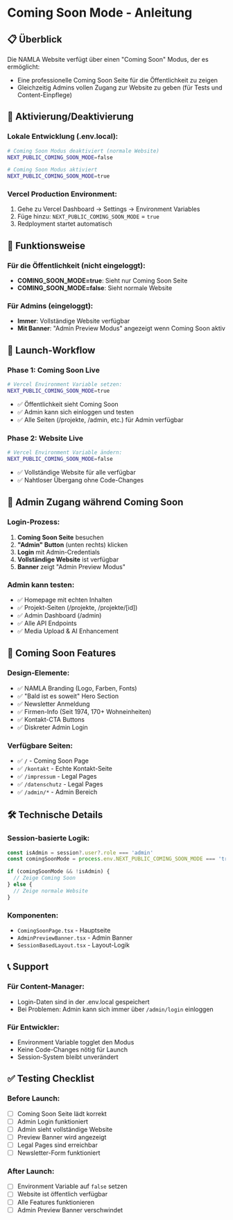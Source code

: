 # Coming Soon Mode - Anleitung

## 📋 Überblick

Die NAMLA Website verfügt über einen "Coming Soon" Modus, der es ermöglicht:
- Eine professionelle Coming Soon Seite für die Öffentlichkeit zu zeigen
- Gleichzeitig Admins vollen Zugang zur Website zu geben (für Tests und Content-Einpflege)

## 🔧 Aktivierung/Deaktivierung

### Lokale Entwicklung (.env.local):
```bash
# Coming Soon Modus deaktiviert (normale Website)
NEXT_PUBLIC_COMING_SOON_MODE=false

# Coming Soon Modus aktiviert
NEXT_PUBLIC_COMING_SOON_MODE=true
```

### Vercel Production Environment:
1. Gehe zu Vercel Dashboard → Settings → Environment Variables
2. Füge hinzu: `NEXT_PUBLIC_COMING_SOON_MODE` = `true`
3. Redployment startet automatisch

## 🎯 Funktionsweise

### Für die Öffentlichkeit (nicht eingeloggt):
- **COMING_SOON_MODE=true**: Sieht nur Coming Soon Seite
- **COMING_SOON_MODE=false**: Sieht normale Website

### Für Admins (eingeloggt):
- **Immer**: Vollständige Website verfügbar
- **Mit Banner**: "Admin Preview Modus" angezeigt wenn Coming Soon aktiv

## 🚀 Launch-Workflow

### Phase 1: Coming Soon Live
```bash
# Vercel Environment Variable setzen:
NEXT_PUBLIC_COMING_SOON_MODE=true
```
- ✅ Öffentlichkeit sieht Coming Soon
- ✅ Admin kann sich einloggen und testen
- ✅ Alle Seiten (/projekte, /admin, etc.) für Admin verfügbar

### Phase 2: Website Live
```bash
# Vercel Environment Variable ändern:
NEXT_PUBLIC_COMING_SOON_MODE=false
```
- ✅ Vollständige Website für alle verfügbar
- ✅ Nahtloser Übergang ohne Code-Changes

## 🔐 Admin Zugang während Coming Soon

### Login-Prozess:
1. **Coming Soon Seite** besuchen
2. **"Admin" Button** (unten rechts) klicken
3. **Login** mit Admin-Credentials
4. **Vollständige Website** ist verfügbar
5. **Banner** zeigt "Admin Preview Modus"

### Admin kann testen:
- ✅ Homepage mit echten Inhalten
- ✅ Projekt-Seiten (/projekte, /projekte/[id])
- ✅ Admin Dashboard (/admin)
- ✅ Alle API Endpoints
- ✅ Media Upload & AI Enhancement

## 📱 Coming Soon Features

### Design-Elemente:
- ✅ NAMLA Branding (Logo, Farben, Fonts)
- ✅ "Bald ist es soweit" Hero Section
- ✅ Newsletter Anmeldung
- ✅ Firmen-Info (Seit 1974, 170+ Wohneinheiten)
- ✅ Kontakt-CTA Buttons
- ✅ Diskreter Admin Login

### Verfügbare Seiten:
- ✅ `/` - Coming Soon Page
- ✅ `/kontakt` - Echte Kontakt-Seite
- ✅ `/impressum` - Legal Pages
- ✅ `/datenschutz` - Legal Pages
- ✅ `/admin/*` - Admin Bereich

## 🛠️ Technische Details

### Session-basierte Logik:
```typescript
const isAdmin = session?.user?.role === 'admin'
const comingSoonMode = process.env.NEXT_PUBLIC_COMING_SOON_MODE === 'true'

if (comingSoonMode && !isAdmin) {
  // Zeige Coming Soon
} else {
  // Zeige normale Website
}
```

### Komponenten:
- `ComingSoonPage.tsx` - Hauptseite
- `AdminPreviewBanner.tsx` - Admin Banner
- `SessionBasedLayout.tsx` - Layout-Logik

## 📞 Support

### Für Content-Manager:
- Login-Daten sind in der .env.local gespeichert
- Bei Problemen: Admin kann sich immer über `/admin/login` einloggen

### Für Entwickler:
- Environment Variable togglet den Modus
- Keine Code-Changes nötig für Launch
- Session-System bleibt unverändert

## ✅ Testing Checklist

### Before Launch:
- [ ] Coming Soon Seite lädt korrekt
- [ ] Admin Login funktioniert
- [ ] Admin sieht vollständige Website
- [ ] Preview Banner wird angezeigt
- [ ] Legal Pages sind erreichbar
- [ ] Newsletter-Form funktioniert

### After Launch:
- [ ] Environment Variable auf `false` setzen
- [ ] Website ist öffentlich verfügbar
- [ ] Alle Features funktionieren
- [ ] Admin Preview Banner verschwindet